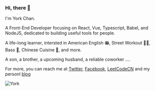 ### Hi, there 👋


I'm York Chan.

A Front-End Developer focusing on React, Vue,  Typescript, Babel, and NodeJS, dedicated to building useful tools for people.

A life-long learner, intersted in American English 📻, Street Workout 🤸‍♂️,  Bass 🎸,  Chinese Cuisine 🍳, and more.

A son, a brother, a upcoming husband, a reliable coworker .... 

For more, you can reach me at [Twitter](https://twitter.com/chan_york), [Facebook](https://www.facebook.com/xiaoyao.chen.754), [LeetCodeCN](https://leetcode.cn/u/chenxiaoyao/)  and my personl [blog](https://www.chenxiaoyao.cn)

![York](https://github-readme-stats.vercel.app/api?username=chenxiaoyao6228&show_icons=true)
